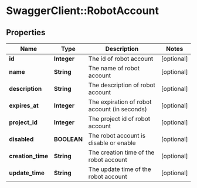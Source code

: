# SwaggerClient::RobotAccount

## Properties
Name | Type | Description | Notes
------------ | ------------- | ------------- | -------------
**id** | **Integer** | The id of robot account | [optional] 
**name** | **String** | The name of robot account | [optional] 
**description** | **String** | The description of robot account | [optional] 
**expires_at** | **Integer** | The expiration of robot account (in seconds) | [optional] 
**project_id** | **Integer** | The project id of robot account | [optional] 
**disabled** | **BOOLEAN** | The robot account is disable or enable | [optional] 
**creation_time** | **String** | The creation time of the robot account | [optional] 
**update_time** | **String** | The update time of the robot account | [optional] 



